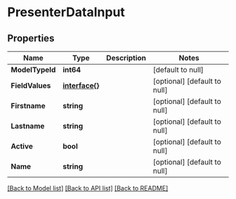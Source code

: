 # PresenterDataInput

## Properties
Name | Type | Description | Notes
------------ | ------------- | ------------- | -------------
**ModelTypeId** | **int64** |  | [default to null]
**FieldValues** | [**interface{}**](interface{}.md) |  | [optional] [default to null]
**Firstname** | **string** |  | [optional] [default to null]
**Lastname** | **string** |  | [optional] [default to null]
**Active** | **bool** |  | [optional] [default to null]
**Name** | **string** |  | [optional] [default to null]

[[Back to Model list]](../README.md#documentation-for-models) [[Back to API list]](../README.md#documentation-for-api-endpoints) [[Back to README]](../README.md)



